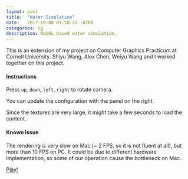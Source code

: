 ```yaml
---
layout: post
title:  "Water Simulation"
date:   2017-10-08 01:58:22 -0700
categories: cg
description: WebGL based water simulation.
---
```


This is an extension of my project on Computer Graphics Practicum at Cornell University. Shiyu Wang, Alex Chen, Weiyu Wang and I worked together on this project.

#### Instructions
Press `up`, `down`, `left`, `right` to rotate camera.

You can update the configuration with the panel on the right.

Since the textures are very large, it might take a few seconds to load the content.

#### Known Issue
The rendering is very slow on Mac (~ 2 FPS, so it is not fluent at all), but more than 10 FPS on PC. It could be due to different hardware implementation, so some of our operation cause the bottleneck on Mac.

[Play!](https://water-sim.herokuapp.com/index.html)
